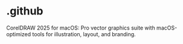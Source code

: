 # .github
CorelDRAW 2025 for macOS: Pro vector graphics suite with macOS-optimized tools for illustration, layout, and branding.
